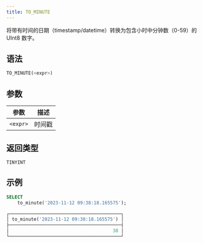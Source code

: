 ```yaml
---
title: TO_MINUTE
---
```


将带有时间的日期（timestamp/datetime）转换为包含小时中分钟数（0-59）的 UInt8 数字。

## 语法

```sql
TO_MINUTE(<expr>)
```

## 参数

| 参数      | 描述       |
|-----------|------------|
| `<expr>`  | 时间戳     |

## 返回类型

 `TINYINT`

## 示例

```sql
SELECT
    to_minute('2023-11-12 09:38:18.165575');

┌─────────────────────────────────────────┐
│ to_minute('2023-11-12 09:38:18.165575') │
├─────────────────────────────────────────┤
│                                      38 │
└─────────────────────────────────────────┘
```
